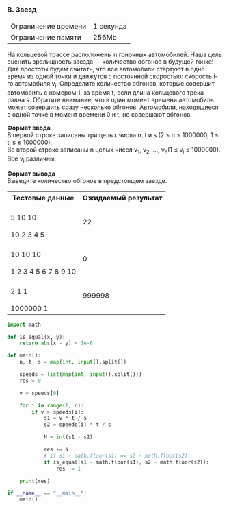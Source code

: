 ### B. Заезд

<table>
 <tr>
    <td>Ограничение времени</td>
    <td>1 секунда</td>
 </tr>
 <tr>
    <td>Ограничение памяти</td>
    <td>256Mb</td>
 </tr>
</table> 

На кольцевой трассе расположены n гоночных автомобилей. Наша цель оценить зрелищность заезда — количество обгонов в будущей гонке! Для простоты будем считать, что все автомобили стартуют в одно время из одной точки и движутся с постоянной скоростью: скорость i-го автомобиля v<sub>i</sub>. Определите количество обгонов, которые совершит автомобиль с номером 1, за время t, если длина кольцевого трека равна s. Обратите внимание, что в один момент времени автомобиль может совершить сразу несколько обгонов. Автомобили, находящиеся в одной точке в момент времени 0 и t, не совершают обгонов.

**Формат ввода**  
В первой строке записаны три целых числа n, t и s (2 ≤ n ≤ 1000000, 1 ≤ t, s ≤ 1000000).  
Во второй строке записаны n целых чисел v<sub>1</sub>, v<sub>2</sub>, …, v<sub>n</sub>(1 ≤ v<sub>i</sub> ≤ 1000000). Все v<sub>i</sub> различны.

**Формат вывода**  
Выведите количество обгонов в предстоящем заезде.

<table>
 <tr>
    <th>Тестовые данные</th>
    <th>Ожидаемый результат</th>
 </tr>
 <tr>
    <td>
    <br>5 10 10</br>
    <br>10 2 3 4 5</br>
    </td>
    <td>22</td>
 </tr>
  <tr>
<td>
    <br>10 10 10</br>
<br>1 2 3 4 5 6 7 8 9 10</br>
  </td>
  <td>0</td>
  </tr>
  <tr>
    <td>
      <br>2 1 1</br>
<br>1000000 1</br>
    </td>
    <td>
      999998
    </td>
  </tr>
  
</table>  

``` python
import math

def is_equal(x, y):
    return abs(x - y) < 1e-6

def main():
    n, t, s = map(int, input().split())

    speeds = list(map(int, input().split()))
    res = 0

    v = speeds[0]

    for i in range(1, n):
        if v > speeds[i]:
            s1 = v * t / s
            s2 = speeds[i] * t / s

            N = int(s1 - s2)

            res += N
            # if s1 - math.floor(s1) == s2 - math.floor(s2):
            if is_equal(s1 - math.floor(s1), s2 - math.floor(s2)):
                res -= 1

    print(res)

if __name__ == "__main__":
    main()
```
